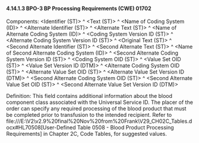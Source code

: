 #### 4.14.1.3 BPO-3 BP Processing Requirements (CWE) 01702

Components: &lt;Identifier (ST)> ^ &lt;Text (ST)> ^ &lt;Name of Coding System (ID)> ^ &lt;Alternate Identifier (ST)> ^ &lt;Alternate Text (ST)> ^ &lt;Name of Alternate Coding System (ID)> ^ &lt;Coding System Version ID (ST)> ^ &lt;Alternate Coding System Version ID (ST)> ^ &lt;Original Text (ST)> ^ &lt;Second Alternate Identifier (ST)> ^ &lt;Second Alternate Text (ST)> ^ &lt;Name of Second Alternate Coding System (ID)> ^ &lt;Second Alternate Coding System Version ID (ST)> ^ &lt;Coding System OID (ST)> ^ &lt;Value Set OID (ST)> ^ &lt;Value Set Version ID (DTM)> ^ &lt;Alternate Coding System OID (ST)> ^ &lt;Alternate Value Set OID (ST)> ^ &lt;Alternate Value Set Version ID (DTM)> ^ &lt;Second Alternate Coding System OID (ST)> ^ &lt;Second Alternate Value Set OID (ST)> ^ &lt;Second Alternate Value Set Version ID (DTM)>

Definition: This field contains additional information about the blood component class associated with the Universal Service ID. The placer of the order can specify any required processing of the blood product that must be completed prior to transfusion to the intended recipient. Refer to file:///E:\V2\v2.9%20final%20Nov%20from%20Frank\V29_CH02C_Tables.docx#HL70508[User-Defined Table 0508 - Blood Product Processing Requirements] in Chapter 2C, Code Tables, for suggested values.
